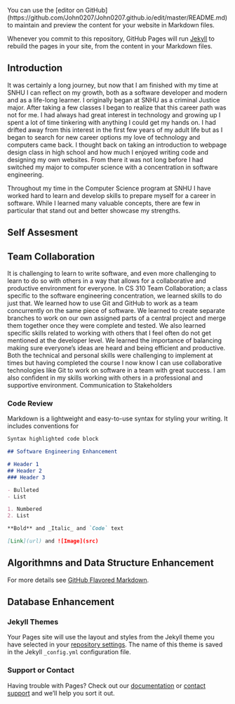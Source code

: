 <p>You can use the [editor on GitHub](https://github.com/John0207/John0207.github.io/edit/master/README.md) to maintain and preview the content for your website in Markdown files.

Whenever you commit to this repository, GitHub Pages will run [Jekyll](https://jekyllrb.com/) to rebuild the pages in your site, from the content in your Markdown files.</p>

## Introduction
<p>
It was certainly a long journey, but now that I am finished with my time at SNHU I can reflect on my growth, both as a software developer and modern and as a life-long learner. I originally began at SNHU as a criminal Justice major. After taking a few classes I began to realize that this career path was not for me. I had always had great interest in technology and growing up I spent a lot of time tinkering with anything I could get my hands on. I had drifted away from this interest in the first few years of my adult life but as I began to search for new career options my love of technology and computers came back. I thought back on taking an introduction to webpage design class in high school and how much I enjoyed writing code and designing my own websites. From there it was not long before I had switched my major to computer science with a concentration in software engineering.
</p>
<p>
Throughout my time in the Computer Science program at SNHU I have worked hard to learn and develop skills to prepare myself for a career in software. While I learned many valuable concepts, there are few in particular that stand out and better showcase my strengths.
</p>

## Self Assesment
## Team Collaboration
<p>
	It is challenging to learn to write software, and even more challenging to learn to do so with others in a way that allows for a collaborative and productive environment for everyone. In CS 310 Team Collaboration; a class specific to the software engineering concentration, we learned skills to do just that. We learned how to use Git and GitHub to work as a team concurrently on the same piece of software. We learned to create separate branches to work on our own assigned parts of a central project and merge them together once they were complete and tested. We also learned specific skills related to working with others that I feel often do not get mentioned at the developer level. We learned the importance of balancing making sure everyone’s ideas are heard and being efficient and productive. Both the technical and personal skills were challenging to implement at times but having completed the course I now know I can use collaborative technologies like Git to work on software in a team with great success. I am also confident in my skills working with others in a professional and supportive environment. 
Communication to Stakeholders</p>

  
### Code Review

Markdown is a lightweight and easy-to-use syntax for styling your writing. It includes conventions for

```markdown
Syntax highlighted code block

## Software Engineering Enhancement

# Header 1
## Header 2
### Header 3

- Bulleted
- List

1. Numbered
2. List

**Bold** and _Italic_ and `Code` text

[Link](url) and ![Image](src)
```
## Algorithmns and Data Structure Enhancement

For more details see [GitHub Flavored Markdown](https://guides.github.com/features/mastering-markdown/).

## Database Enhancement

### Jekyll Themes

Your Pages site will use the layout and styles from the Jekyll theme you have selected in your [repository settings](https://github.com/John0207/John0207.github.io/settings). The name of this theme is saved in the Jekyll `_config.yml` configuration file.

### Support or Contact

Having trouble with Pages? Check out our [documentation](https://docs.github.com/categories/github-pages-basics/) or [contact support](https://github.com/contact) and we’ll help you sort it out.
